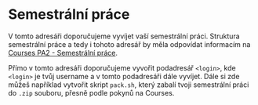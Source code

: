 # Semestrální práce

V tomto adresáři doporučujeme vyvíjet vaší semestrální práci. Struktura semestrální práce a tedy i tohoto adresář by měla odpovídat informacím na [Courses PA2 - Semestrální práce](https://courses.fit.cvut.cz/BI-PA2/semestral.html).

Přímo v tomto adresáři doporučujeme vyvořit podadresář `<login>`, kde `<login>` je tvůj username a v tomto podadresáři dále vyvíjet. Dále si zde můžeš například vytvořit skript `pack.sh`, který zabalí tvoji semestrální práci do `.zip` souboru, přesně podle pokynů na Courses.
